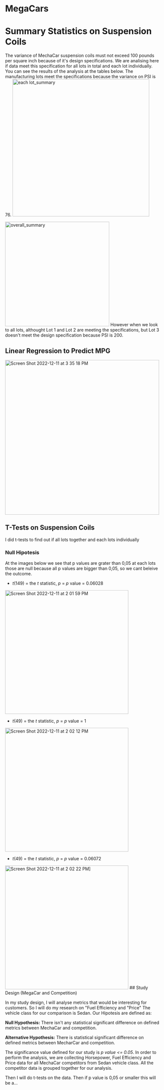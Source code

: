 # MegaCars
# Summary Statistics on Suspension Coils
The variance of MechaCar suspension coils must not exceed 100 pounds per square inch because of it's design specifications.
We are analising here if data meet this specification for all lots in total and each lot individually.
You can see the results of the analysis at the tables below.
The manufacturing lots meet the specifications because the variance on PSI is 76.
<img width="444" alt="each lot_summary" src="https://user-images.githubusercontent.com/111788394/206922165-a06aa760-73e5-4270-b1f0-07e5b66d1deb.png">

<img width="338" alt="overall_summary" src="https://user-images.githubusercontent.com/111788394/206922170-eb1d11df-25b2-437d-90f1-adf1c3a5c6d2.png">
However when we look to all lots, althought  Lot 1 and Lot 2 are meeting the specifications, but Lot 3 doesn't meet the design specification because PSI is 200.

## Linear Regression to Predict MPG
<img width="500" alt="Screen Shot 2022-12-11 at 3 35 18 PM" src="https://user-images.githubusercontent.com/111788394/206927412-4b2c597a-9b5b-4eb9-bc8c-a2846a07a823.png">


## T-Tests on Suspension Coils
I did t-tests to find out if all lots together and each lots individually 
### Null Hipotesis
At the images below we see that p values are grater than 0,05 at each lots those are null because all p values are bigger than 0,05, so we cant beleive the outcome.

- _t_(149) = the _t_ statistic, _p_ = _p_ value = 0.06028
<img width="400" alt="Screen Shot 2022-12-11 at 2 01 59 PM" src="https://user-images.githubusercontent.com/111788394/206923455-5622a2dd-9b89-4768-b165-d41f827dcb6e.png">

- _t_(49) = the _t_ statistic, _p_ = _p_ value = 1
<img width="400" alt="Screen Shot 2022-12-11 at 2 02 12 PM" src="https://user-images.githubusercontent.com/111788394/206923721-58a17f8c-f506-4830-9325-74ff3d865f23.png">

- _t_(49) = the _t_ statistic, _p_ = _p_ value = 0.06072

<img width="400" alt="Screen Shot 2022-12-11 at 2 02 22 PM]" src="https://user-images.githubusercontent.com/111788394/206923825-dbe0e349-0280-4e55-ac27-b73d5b86244e.png">
## Study Design (MegaCar and Competition)

In my study design, I will analyse metrics that would be interesting for customers. So I will do my research on "Fuel Efficiency and "Price"
The vehicle class for our comparison is Sedan.
Our Hipotesis are defined as:

**Null Hypothesis:** There isn't any statistical significant difference on defined metrics between MechaCar and competition.

**Alternative Hypothesis:** There is statistical significant difference on defined metrics between MecharCar and competition.

The significance value defined for our study is _p value <= 0.05_.
In order to perform the analysis, we are collecting Horsepower, Fuel Efficiency and Price data for all MechaCar competitors from Sedan vehicle class. All the competitor data is grouped together for our analysis.

Then I will do t-tests on the data. Then if p value is 0,05 or smaller this will be a...



